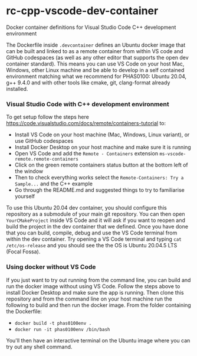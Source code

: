 # rc-cpp-vscode-dev-container
Docker container definitions for Visual Studio Code C++ development environment

The Dockerfile inside `.devcontainer` defines an Ubuntu docker image that can be built and linked to as a remote container from within VS code and GitHub codespaces (as well as any other editor that supports the open dev container standard). This means you can use VS Code on your host Mac, Windows, other Linux machine and be able to develop in a self contained environment matching what we recommend for PHAS0100: Ubuntu 20.04, g++ 9.4.0 and with other tools like cmake, git, clang-format already installed. 

### Visual Studio Code with C++ development environment

To get setup follow the steps here https://code.visualstudio.com/docs/remote/containers-tutorial to:
   * Install VS Code on your host machine (Mac, Windows, Linux variant), or use GitHub codespaces
   * Install Docker Desktop on your host machine and make sure it is running
   * Open VS Code and add the `Remote - Containers` extension `ms-vscode-remote.remote-containers`
   * Click on the green remote containers status button at the bottom left of the window
   * Then to check everything works select the `Remote-Containers: Try a Sample...` and the C++ example
   * Go through the README.md and suggested things to try to familiarise yourself  
 
To use this Ubuntu 20.04 dev container, you should configure this repository as a submodule of your main git repository.
You can then open `YourCMakeProject` inside VS Code and it will ask if you want to reopen and build the project in the dev container that we defined. Once you have done that you can build, compile, debug and use the VS Code terminal from within the dev container. Try opening a VS Code terminal and typing `cat /etc/os-release` and you should see the the OS is Ubuntu 20.04.5 LTS (Focal Fossa). 
  
### Using docker without VS Code

If you just want to try out running from the command line, you can build and run the docker image without using VS Code. Follow the steps above to install Docker Desktop and make sure the app is running. Then clone this repository and from the command line on your host machine run the following to build and then run the docker image. From the folder containing the Dockerfile:
* `docker build -t phas0100env .`
* `docker run -it phas0100env /bin/bash`

You'll then have an interactive terminal on the Ubuntu image where you can try out any shell command.
